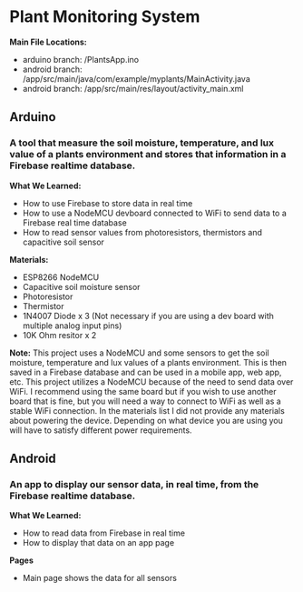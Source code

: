 # Plant Monitoring System

**Main File Locations:**
- arduino branch: /PlantsApp.ino
- android branch: /app/src/main/java/com/example/myplants/MainActivity.java
- android branch: /app/src/main/res/layout/activity_main.xml


## Arduino
### A tool that measure the soil moisture, temperature, and lux value of a plants environment and stores that information in a Firebase realtime database.

**What We Learned:**
- How to use Firebase to store data in real time
- How to use a NodeMCU devboard connected to WiFi to send data to a Firebase real time database
- How to read sensor values from photoresistors, thermistors and capacitive soil sensor

**Materials:**
- ESP8266 NodeMCU
- Capacitive soil moisture sensor
- Photoresistor
- Thermistor
- 1N4007 Diode x 3 (Not necessary if you are using a dev board with multiple analog input pins)
- 10K Ohm resitor x 2

**Note:**
This project uses a NodeMCU and some sensors to get the soil moisture, temperature and lux values of a plants environment. This is then saved in a Firebase database and can be used in a mobile app, web app, etc. This project utilizes a NodeMCU because of the need to send data over WiFi. I recommend using the same board but if you wish to use another board that is fine, but you will need a way to connect to WiFi as well as a stable WiFi connection. In the materials list I did not provide any materials about powering the device. Depending on what device you are using you will have to satisfy different power requirements. 

## Android
### An app to display our sensor data, in real time, from the Firebase realtime database. 

**What We Learned:**
- How to read data from Firebase in real time
- How to display that data on an app page

**Pages**
- Main page shows the data for all sensors








